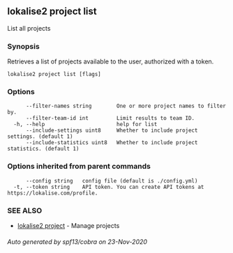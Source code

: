 ## lokalise2 project list

List all projects

### Synopsis

Retrieves a list of projects available to the user, authorized with a token.

```
lokalise2 project list [flags]
```

### Options

```
      --filter-names string        One or more project names to filter by.
      --filter-team-id int         Limit results to team ID.
  -h, --help                       help for list
      --include-settings uint8     Whether to include project settings. (default 1)
      --include-statistics uint8   Whether to include project statistics. (default 1)
```

### Options inherited from parent commands

```
      --config string   config file (default is ./config.yml)
  -t, --token string    API token. You can create API tokens at https://lokalise.com/profile.
```

### SEE ALSO

* [lokalise2 project](lokalise2_project.md)	 - Manage projects

###### Auto generated by spf13/cobra on 23-Nov-2020
